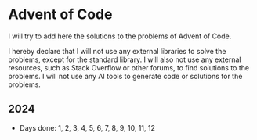 # Advent of Code

I will try to add here the solutions to the problems of Advent of Code.

I hereby declare that I will not use any external libraries to solve the problems, except for the standard library.
I will also not use any external resources, such as Stack Overflow or other forums, to find solutions to the problems.
I will not use any AI tools to generate code or solutions for the problems.

## 2024

- Days done: 1, 2, 3, 4, 5, 6, 7, 8, 9, 10, 11, 12
